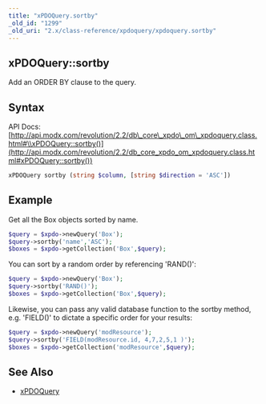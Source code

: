 ```yaml
---
title: "xPDOQuery.sortby"
_old_id: "1299"
_old_uri: "2.x/class-reference/xpdoquery/xpdoquery.sortby"
---
```


## xPDOQuery::sortby

 Add an ORDER BY clause to the query.

## Syntax

 API Docs: [http://api.modx.com/revolution/2.2/db\_core\_xpdo\_om\_xpdoquery.class.html#\\xPDOQuery::sortby()](http://api.modx.com/revolution/2.2/db_core_xpdo_om_xpdoquery.class.html#xPDOQuery::sortby())

 ``` php 
xPDOQuery sortby (string $column, [string $direction = 'ASC'])
```

## Example

 Get all the Box objects sorted by name.

 ``` php
$query = $xpdo->newQuery('Box');
$query->sortby('name','ASC');
$boxes = $xpdo->getCollection('Box',$query);
```

 You can sort by a random order by referencing 'RAND()':

 ``` php 
$query = $xpdo->newQuery('Box');
$query->sortby('RAND()');
$boxes = $xpdo->getCollection('Box',$query);
```

 Likewise, you can pass any valid database function to the sortby method, e.g. 'FIELD()' to dictate a specific order for your results:

 ``` php 
$query = $xpdo->newQuery('modResource');
$query->sortby('FIELD(modResource.id, 4,7,2,5,1 )');
$boxes = $xpdo->getCollection('modResource',$query);
```

## See Also

- [xPDOQuery](xpdo/class-reference/xpdoquery "xPDOQuery")